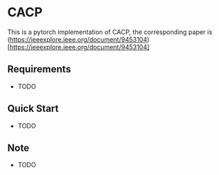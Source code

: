 # CACP
This is a pytorch implementation of CACP, the corresponding paper is (https://ieeexplore.ieee.org/document/9453104)[https://ieeexplore.ieee.org/document/9453104]

## Requirements
- TODO


## Quick Start
- TODO


## Note
- TODO
